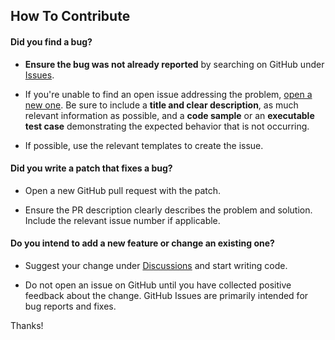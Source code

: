 ## How To Contribute

#### **Did you find a bug?**

* **Ensure the bug was not already reported** by searching on GitHub under [Issues](https://github.com/complex64/protoc-gen-go-firestore/issues).

* If you're unable to find an open issue addressing the problem, [open a new one](https://github.com/complex64/protoc-gen-go-firestore/issues/new). Be sure to include a **title and clear description**, as much relevant information as possible, and a **code sample** or an **executable test case** demonstrating the expected behavior that is not occurring.

* If possible, use the relevant templates to create the issue.

#### **Did you write a patch that fixes a bug?**

* Open a new GitHub pull request with the patch.

* Ensure the PR description clearly describes the problem and solution. Include the relevant issue number if applicable.

#### **Do you intend to add a new feature or change an existing one?**

* Suggest your change under [Discussions](https://github.com/complex64/protoc-gen-go-firestore/discussions) and start writing code.

* Do not open an issue on GitHub until you have collected positive feedback about the change. GitHub Issues are primarily intended for bug reports and fixes.

Thanks!
